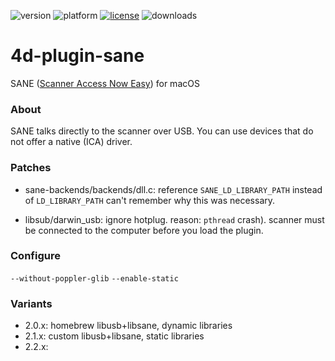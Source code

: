 ![version](https://img.shields.io/badge/version-19%2B-5682DF)
![platform](https://img.shields.io/static/v1?label=platform&message=mac-intel%20|%20mac-arm&color=blue)
[![license](https://img.shields.io/github/license/miyako/4d-plugin-sane)](LICENSE)
![downloads](https://img.shields.io/github/downloads/miyako/4d-plugin-sane/total)

# 4d-plugin-sane
SANE ([Scanner Access Now Easy](http://www.sane-project.org)) for macOS

### About

SANE talks directly to the scanner over USB. You can use devices that do not offer a native (ICA) driver.

### Patches

* sane-backends/backends/dll.c: reference ``SANE_LD_LIBRARY_PATH`` instead of ``LD_LIBRARY_PATH`` can't remember why this was necessary.

* libsub/darwin_usb: ignore hotplug. reason: ``pthread`` crash). scanner must be connected to the computer before you load the plugin.

### Configure

`--without-poppler-glib` `--enable-static`

### Variants

* 2.0.x: homebrew libusb+libsane, dynamic libraries
* 2.1.x: custom libusb+libsane, static libraries
* 2.2.x: 
